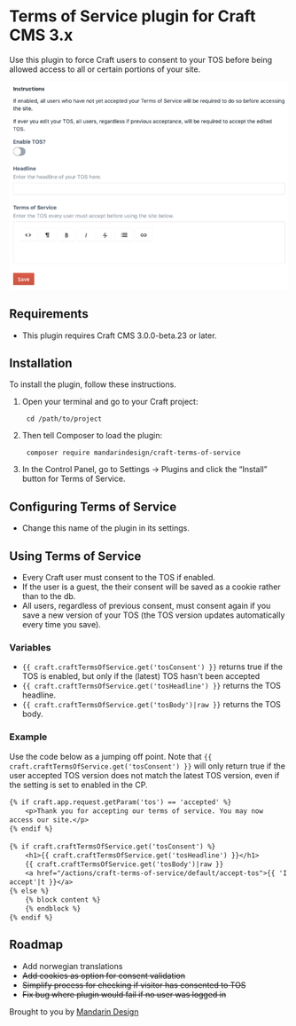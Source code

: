 # Terms of Service plugin for Craft CMS 3.x

Use this plugin to force Craft users to consent to your TOS before being allowed access to all or certain portions of your site.

![Screenshot](resources/img/cp.png)

## Requirements

* This plugin requires Craft CMS 3.0.0-beta.23 or later.

## Installation

To install the plugin, follow these instructions.

1. Open your terminal and go to your Craft project:

        cd /path/to/project

2. Then tell Composer to load the plugin:

        composer require mandarindesign/craft-terms-of-service

3. In the Control Panel, go to Settings → Plugins and click the “Install” button for Terms of Service.

## Configuring Terms of Service

* Change this name of the plugin in its settings.

## Using Terms of Service

* Every Craft user must consent to the TOS if enabled.
* If the user is a guest, the their consent will be saved as a cookie rather than to the db.
* All users, regardless of previous consent, must consent again if you save a new version of your TOS (the TOS version updates automatically every time you save). 

### Variables

* `{{ craft.craftTermsOfService.get('tosConsent') }}` returns true if the TOS is enabled, but only if the (latest) TOS hasn't been accepted
* `{{ craft.craftTermsOfService.get('tosHeadline') }}` returns the TOS headline.
* `{{ craft.craftTermsOfService.get('tosBody')|raw }}` returns the TOS body.

### Example

Use the code below as a jumping off point. Note that `{{ craft.craftTermsOfService.get('tosConsent') }}` will only return true if the user accepted TOS version does not match the latest TOS version, even if the setting is set to enabled in the CP.

```
{% if craft.app.request.getParam('tos') == 'accepted' %}
    <p>Thank you for accepting our terms of service. You may now access our site.</p>
{% endif %}

{% if craft.craftTermsOfService.get('tosConsent') %}
    <h1>{{ craft.craftTermsOfService.get('tosHeadline') }}</h1>
    {{ craft.craftTermsOfService.get('tosBody')|raw }}
    <a href="/actions/craft-terms-of-service/default/accept-tos">{{ 'I accept'|t }}</a>
{% else %}
    {% block content %}
    {% endblock %}
{% endif %}
```

## Roadmap

* Add norwegian translations
* ~~Add cookies as option for consent validation~~
* ~~Simplify process for checking if visitor has consented to TOS~~
* ~~Fix bug where plugin would fail if no user was logged in~~

Brought to you by [Mandarin Design](https://mandarindesign.no)
